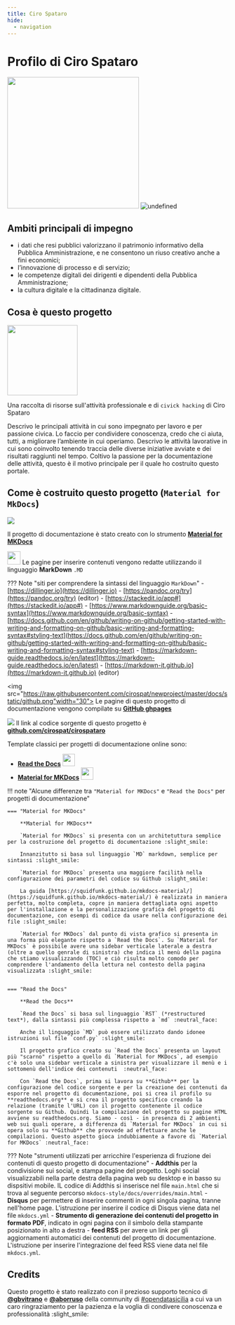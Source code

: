 ```yaml
---
title: Ciro Spataro 
hide:
  - navigation
---
```


# Profilo di Ciro Spataro
<img src="https://raw.githubusercontent.com/cirospat/cirospataro/main/docs/img/cirospataro.jpg" width="300">

<img alt="undefined" src="https://img.shields.io/github/last-commit/cirospat/cirospataro.svg?&label=ultimo aggiornamento"> 

## Ambiti principali di impegno
- i dati che resi pubblici valorizzano il patrimonio informativo della Pubblica Amministrazione, e ne consentono un riuso creativo anche a fini economici;
- l’innovazione di processo e di servizio;
- le competenze digitali dei dirigenti e dipendenti della Pubblica Amministrazione;
- la cultura digitale e la cittadinanza digitale.

## Cosa è questo progetto
<img src="https://cirospat.readthedocs.io/it/latest/_images/index-cirospat_1.jpeg" width="160">

Una raccolta di risorse sull'attività professionale e di `civick hacking` di Ciro Spataro

Descrivo le principali attività in cui sono impegnato per lavoro e per passione civica. Lo faccio per condividere conoscenza, credo che ci aiuta, tutti, a migliorare l’ambiente in cui operiamo. Descrivo le attività lavorative in cui sono coinvolto tenendo traccia delle diverse iniziative avviate e dei risultati raggiunti nel tempo. Coltivo la passione per la documentazione delle attività, questo è il motivo principale per il quale ho costruito questo portale.


## Come è costruito questo progetto (`Material for MkDocs`)

![](https://raw.githubusercontent.com/cirospat/mkdocs-style/main/docs/img/logo2.png)

Il progetto di documentazione è stato creato con lo strumento [**Material for MKDocs**](https://squidfunk.github.io/mkdocs-material/getting-started/)

<img src="https://user-images.githubusercontent.com/3757525/139418771-47eced7b-f60c-4834-8200-544b40c21b00.png" width="30"> Le pagine per inserire contenuti vengono redatte utilizzando il linguaggio **MarkDown** `.MD`

??? Note "siti per comprendere la sintassi del linguaggio `MarkDown`"
    - [https://dillinger.io](https://dillinger.io)
    - [https://pandoc.org/try](https://pandoc.org/try) (editor)
    - [https://stackedit.io/app#](https://stackedit.io/app#)
    - [https://www.markdownguide.org/basic-syntax](https://www.markdownguide.org/basic-syntax)
    - [https://docs.github.com/en/github/writing-on-github/getting-started-with-writing-and-formatting-on-github/basic-writing-and-formatting-syntax#styling-text](https://docs.github.com/en/github/writing-on-github/getting-started-with-writing-and-formatting-on-github/basic-writing-and-formatting-syntax#styling-text)
    - [https://markdown-guide.readthedocs.io/en/latest](https://markdown-guide.readthedocs.io/en/latest)
    - [https://markdown-it.github.io](https://markdown-it.github.io) (editor)
    

<img src="https://raw.githubusercontent.com/cirospat/newproject/master/docs/static/github.png"width="30"> Le pagine di questo progetto di documentazione vengono compilate su [**GitHub ghpages**](https://squidfunk.github.io/mkdocs-material/publishing-your-site/#with-github-actions)

<img src="https://img.shields.io/badge/GitHub-for_code_setting-red.svg?style=popout&logo=GitHub&logoColor=orange"> Il link al codice sorgente di questo progetto è [**github.com/cirospat/cirospataro**](https://github.com/cirospat/cirospataro)

Template classici per progetti di documentazione online sono:

- [**Read the Docs**](https://docs.readthedocs.io/en/stable/index.html) <img src="https://user-images.githubusercontent.com/3757525/139450435-d49f2bc7-d785-4cc9-b182-e16730b7d6a8.png" width="28">
- [**Material for MKDocs**](https://squidfunk.github.io/mkdocs-material) <img src="https://user-images.githubusercontent.com/3757525/139392575-e2462137-1d61-4110-8b76-8d3017f9d0de.JPG" width="28">

!!! note "Alcune differenze tra `"Material for MKDocs"` e `"Read the Docs"` per progetti di documentazione"

    === "Material for MKDocs"

        **Material for MKDocs** 

        `Material for MKDocs` si presenta con un architetuttura semplice per la costruzione del progetto di documentazione :slight_smile:
        
        Innanzitutto si basa sul linguaggio `MD` markdown, semplice per sintassi :slight_smile: 
        
        `Material for MKDocs` presenta una maggiore facilità nella configurazione dei parametri del codice su Github :slight_smile:
        
        La guida [https://squidfunk.github.io/mkdocs-material/](https://squidfunk.github.io/mkdocs-material/) è realizzata in maniera perfetta, molto completa, copre in maniera dettagliata ogni aspetto per l'installazione e la personalizzazione grafica del progetto di documentazione, con esempi di codice da usare nella configurazione dei file :slight_smile:
        
        `Material for MKDocs` dal punto di vista grafico si presenta in una forma più elegante rispetto a `Read the Docs`. Su `Material for MKDocs` è possibile avere una sidebar verticale laterale a destra (oltre a quello genrale di sinistra) che indica il menù della pagina che stiamo visualizzando (TOC) e ciò risulta molto comodo per comprendere l'andamento della lettura nel contesto della pagina visualizzata :slight_smile:
         

    === "Read the Docs"

        **Read the Docs**

        `Read the Docs` si basa sul linguaggio `RST` (*restructured text*), dalla sintassi più complessa rispetto a `md` :neutral_face: 
        
        Anche il linguaggio `MD` può essere utilizzato dando idonee istruzioni sul file `conf.py` :slight_smile: 
        
        Il progetto grafico creato su `Read the Docs` presenta un layout più "scarno" rispetto a quello di `Material for MKDocs`, ad esempio c'è solo una sidebar verticale a sinistra per visualizzare il menù e i sottomenù dell'indice dei contenuti  :neutral_face: 
        
        Con `Read the Docs`, prima si lavora su **Github** per la configurazione del codice sorgente e per la creazione dei contenuti da esporre nel progetto di documentazione, poi si crea il profilo su **readthedocs.org** e si crea il progetto specifico creando la relazione (tramite l'URL) con il progetto contenente il codice sorgente su Github. Quindi la compilazione del progetto su pagine HTML avviene su readthedocs.org. Siamo - così - in presenza di 2 ambienti web sui quali operare, a differenza di `Material for MKDocs` in cui si opera solo su **Github** che provvede ad effettuare anche le compilazioni. Questo aspetto gioca indubbiamente a favore di `Material for MKDocs` :neutral_face:
        

    

??? Note "strumenti utilizzati per arricchire l'esperienza di fruzione dei contenuti di questo progetto di documentazione"
    - **Addthis** per la condivisione sui social, e stampa pagine del progetto. Loghi social visualizzabili nella parte destra della pagina web su desktop e in basso su dispsitivi mobile. IL codice di Addthis si inserisce nel file `main.html` che si trova al seguente percorso `mkdocs-style/docs/overrides/main.html`
    - **Disqus** per permettere di inserire commenti in ogni singola pagina, tranne nell'home page. L'istruzione per inserire il codice di Disqus viene data nel file `mkdocs.yml` 
    - **Strumento di generazione dei contenuti del progetto in formato PDF**, indicato in ogni pagina con il simbolo della stampante posizionato in alto a destra
    - **feed RSS** per avere un link per gli aggiornamenti automatici dei contenuti del progetto di documentazione. L'istruzione per inserire l'integrazione del feed RSS viene data nel file `mkdocs.yml`.



## Credits
Questo progetto è stato realizzato con il prezioso supporto tecnico di [**@gbvitrano**](https://github.com/gbvitrano) e [**@aborruso**](https://github.com/aborruso) della community di [#opendatasicilia](https://github.com/opendatasicilia) a cui va un caro ringraziamento per la pazienza e la voglia di condivere conoscenza e professionalità :slight_smile:
